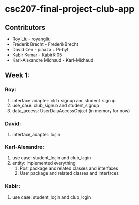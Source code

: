 # csc207-final-project-club-app

## Contributors

- Roy Liu - royangliu 
- Frederik Brecht - FrederikBrecht 
- David Cen - piaaza + Pi-byt 
- Kabir Kumar - KabirK-05 
- Karl-Alexandre Michaud - Karl-Michaud 

## Week 1: 

### Roy: 

1) interface_adapter: club_signup and student_signup
2) use_case: club_signup and student_signup
3) data_access: UserDataAccessObject (in memory for now)
   
### David: 

1) interface_adapter: login
   
### Karl-Alexandre: 
1) use case: student_login and club_login
2) entity: implemented everything
    1) Post package and related classes and interfaces
    2) User package and related classes and interfaces
  
### Kabir: 
1) use case: student_login and club_login
